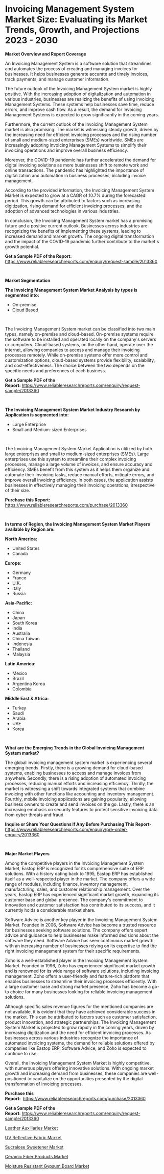 <p><h1>Invoicing Management System Market Size: Evaluating its Market Trends, Growth, and Projections 2023 - 2030</h1></p><p><strong>Market Overview and Report Coverage</strong></p>
<p><p>An Invoicing Management System is a software solution that streamlines and automates the process of creating and managing invoices for businesses. It helps businesses generate accurate and timely invoices, track payments, and manage customer information.</p><p>The future outlook of the Invoicing Management System market is highly positive. With the increasing adoption of digitalization and automation in various industries, businesses are realizing the benefits of using Invoicing Management Systems. These systems help businesses save time, reduce errors, and improve cash flow. As a result, the demand for Invoicing Management Systems is expected to grow significantly in the coming years.</p><p>Furthermore, the current outlook of the Invoicing Management System market is also promising. The market is witnessing steady growth, driven by the increasing need for efficient invoicing processes and the rising number of small and medium-sized enterprises (SMEs) worldwide. SMEs are increasingly adopting Invoicing Management Systems to simplify their invoicing operations and improve overall business efficiency.</p><p>Moreover, the COVID-19 pandemic has further accelerated the demand for digital invoicing solutions as more businesses shift to remote work and online transactions. The pandemic has highlighted the importance of digitalization and automation in business processes, including invoice management.</p><p>According to the provided information, the Invoicing Management System Market is expected to grow at a CAGR of 10.7% during the forecasted period. This growth can be attributed to factors such as increasing digitization, rising demand for efficient invoicing processes, and the adoption of advanced technologies in various industries.</p><p>In conclusion, the Invoicing Management System market has a promising future and a positive current outlook. Businesses across industries are recognizing the benefits of implementing these systems, leading to increased demand and market growth. The ongoing digital transformation and the impact of the COVID-19 pandemic further contribute to the market's growth potential.</p></p>
<p><strong>Get a Sample PDF of the Report:</strong> <a href="https://www.reliableresearchreports.com/enquiry/request-sample/2013360">https://www.reliableresearchreports.com/enquiry/request-sample/2013360</a></p>
<p>&nbsp;</p>
<p><strong>Market Segmentation</strong></p>
<p><strong>The Invoicing Management System Market Analysis by types is segmented into:</strong></p>
<p><ul><li>On-premise</li><li>Cloud Based</li></ul></p>
<p>&nbsp;</p>
<p><p>The Invoicing Management System market can be classified into two main types, namely on-premise and cloud-based. On-premise systems require the software to be installed and operated locally on the company's servers or computers. Cloud-based systems, on the other hand, operate over the internet, allowing companies to access and manage their invoicing processes remotely. While on-premise systems offer more control and customization options, cloud-based systems provide flexibility, scalability, and cost-effectiveness. The choice between the two depends on the specific needs and preferences of each business.</p></p>
<p><strong>Get a Sample PDF of the Report:</strong>&nbsp;<a href="https://www.reliableresearchreports.com/enquiry/request-sample/2013360">https://www.reliableresearchreports.com/enquiry/request-sample/2013360</a></p>
<p>&nbsp;</p>
<p><strong>The Invoicing Management System Market Industry Research by Application is segmented into:</strong></p>
<p><ul><li>Large Enterprise</li><li>Small and Medium-sized Enterprises</li></ul></p>
<p>&nbsp;</p>
<p><p>The Invoicing Management System Market Application is utilized by both large enterprises and small to medium-sized enterprises (SMEs). Large enterprises use this system to streamline their complex invoicing processes, manage a large volume of invoices, and ensure accuracy and efficiency. SMEs benefit from this system as it helps them organize and automate their invoicing tasks, reduce manual efforts, mitigate errors, and improve overall invoicing efficiency. In both cases, the application assists businesses in effectively managing their invoicing operations, irrespective of their size.</p></p>
<p><strong>Purchase this Report:</strong>&nbsp; <a href="https://www.reliableresearchreports.com/purchase/2013360">https://www.reliableresearchreports.com/purchase/2013360</a></p>
<p>&nbsp;</p>
<p><strong>In terms of Region, the Invoicing Management System Market Players available by Region are:</strong></p>
<p>
    <p> <strong> North America: </strong>
        <ul>
            <li>United States</li>
            <li>Canada</li>
        </ul>
        </p> 
    <p> <strong> Europe: </strong>
        <ul>
            <li>Germany</li>
            <li>France</li>
            <li>U.K.</li>
            <li>Italy</li>
            <li>Russia</li>
        </ul>
        </p> 
    <p> <strong> Asia-Pacific: </strong>
        <ul>
            <li>China</li>
            <li>Japan</li>
            <li>South Korea</li>
            <li>India</li>
            <li>Australia</li>
            <li>China Taiwan</li>
            <li>Indonesia</li>
            <li>Thailand</li>
            <li>Malaysia</li>
        </ul>
        </p> 
    <p> <strong> Latin America: </strong>
        <ul>
            <li>Mexico</li>
            <li>Brazil</li>
            <li>Argentina Korea</li>
            <li>Colombia</li>
        </ul>
        </p> 
    <p> <strong> Middle East & Africa: </strong>
        <ul>
            <li>Turkey</li>
            <li>Saudi</li>
            <li>Arabia</li>
            <li>UAE</li>
            <li>Korea</li>
        </ul>
    </p>
    </p>
<p>&nbsp;</p>
<p><strong>What are the Emerging Trends in the Global Invoicing Management System market?</strong></p>
<p><p>The global invoicing management system market is experiencing several emerging trends. Firstly, there is a growing demand for cloud-based systems, enabling businesses to access and manage invoices from anywhere. Secondly, there is a rising adoption of automated invoicing processes, reducing manual efforts and increasing efficiency. Thirdly, the market is witnessing a shift towards integrated systems that combine invoicing with other functions like accounting and inventory management. Fourthly, mobile invoicing applications are gaining popularity, allowing business owners to create and send invoices on the go. Lastly, there is an increasing emphasis on security features to protect sensitive invoicing data from cyber threats and fraud.</p></p>
<p><strong>Inquire or Share Your Questions If Any Before Purchasing This Report</strong>- <a href="https://www.reliableresearchreports.com/enquiry/pre-order-enquiry/2013360">https://www.reliableresearchreports.com/enquiry/pre-order-enquiry/2013360</a></p>
<p>&nbsp;</p>
<p><strong>Major Market Players</strong></p>
<p><p>Among the competitive players in the Invoicing Management System Market, Eastop ERP is recognized for its comprehensive suite of ERP solutions. With a history dating back to 1995, Eastop ERP has established itself as a well-respected player in the market. The company offers a wide range of modules, including finance, inventory management, manufacturing, sales, and customer relationship management. Over the years, Eastop ERP has experienced significant market growth, expanding its customer base and global presence. The company's commitment to innovation and customer satisfaction has contributed to its success, and it currently holds a considerable market share.</p><p>Software Advice is another key player in the Invoicing Management System Market. Founded in 2006, Software Advice has become a trusted resource for businesses seeking software solutions. The company offers expert advice and guidance to help businesses make informed decisions about the software they need. Software Advice has seen continuous market growth, with an increasing number of businesses relying on its expertise to find the right invoicing management system for their specific requirements.</p><p>Zoho is a well-established player in the Invoicing Management System Market. Founded in 1996, Zoho has experienced significant market growth and is renowned for its wide range of software solutions, including invoicing management. Zoho offers a user-friendly and feature-rich platform that enables businesses to streamline their invoicing processes efficiently. With a large customer base and strong market presence, Zoho has become a go-to choice for many businesses looking for reliable invoicing management solutions.</p><p>Although specific sales revenue figures for the mentioned companies are not available, it is evident that they have achieved considerable success in the market. This can be attributed to factors such as customer satisfaction, product innovation, and strategic partnerships. The Invoicing Management System Market is projected to grow rapidly in the coming years, driven by increasing digitization and the need for efficient invoicing processes. As businesses across various industries recognize the importance of automated invoicing systems, the demand for reliable solutions offered by companies like Eastop ERP, Software Advice, and Zoho is expected to continue to rise.</p><p>Overall, the Invoicing Management System Market is highly competitive, with numerous players offering innovative solutions. With ongoing market growth and increasing demand from businesses, these companies are well-positioned to capitalize on the opportunities presented by the digital transformation of invoicing processes.</p></p>
<p><strong>Purchase this Report:</strong>&nbsp;&nbsp;<a href="https://www.reliableresearchreports.com/purchase/2013360">https://www.reliableresearchreports.com/purchase/2013360</a></p>
<p></p>
<p><strong>Get a Sample PDF of the Report:</strong>&nbsp;<a href="https://www.reliableresearchreports.com/enquiry/request-sample/2013360">https://www.reliableresearchreports.com/enquiry/request-sample/2013360</a></p>
<p><p><a href="https://medium.com/@mikebauch2013/leather-auxiliaries-market-analysis-and-sze-forecasted-for-period-from-2023-to-2030-e631f35a060a">Leather Auxiliaries Market</a></p><p><a href="https://medium.com/@mayekuhic/uv-reflective-fabric-market-size-reveals-the-best-marketing-channels-in-global-industry-6518cb3c1f7d">UV Reflective Fabric Market</a></p><p><a href="https://medium.com/@raygrimes1999/sucralose-sweetener-market-insight-market-trends-growth-forecasted-from-2023-to-2030-ca6803df07e2">Sucralose Sweetener Market</a></p><p><a href="https://medium.com/@mayrussel1912/ceramic-fiber-products-nbsp-market-focuses-on-market-share-size-and-projected-forecast-till-2030-35600370c2c0">Ceramic Fiber Products Market</a></p><p><a href="https://medium.com/@fredyconn/decoding-moisture-resistant-gypsum-board-market-metrics-market-share-trends-and-growth-patterns-528558ac7e82">Moisture Resistant Gypsum Board Market</a></p></p>